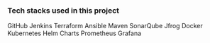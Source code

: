 ### Tech stacks used in this project
GitHub
Jenkins
Terraform
Ansible
Maven
SonarQube
Jfrog
Docker
Kubernetes
Helm Charts
Prometheus
Grafana